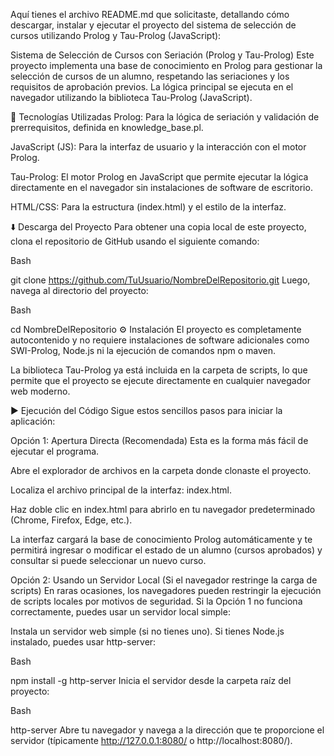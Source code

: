 Aquí tienes el archivo README.md que solicitaste, detallando cómo descargar, instalar y ejecutar el proyecto del sistema de selección de cursos utilizando Prolog y Tau-Prolog (JavaScript):

Sistema de Selección de Cursos con Seriación (Prolog y Tau-Prolog)
Este proyecto implementa una base de conocimiento en Prolog para gestionar la selección de cursos de un alumno, respetando las seriaciones y los requisitos de aprobación previos. La lógica principal se ejecuta en el navegador utilizando la biblioteca Tau-Prolog (JavaScript).

🚀 Tecnologías Utilizadas
Prolog: Para la lógica de seriación y validación de prerrequisitos, definida en knowledge_base.pl.

JavaScript (JS): Para la interfaz de usuario y la interacción con el motor Prolog.

Tau-Prolog: El motor Prolog en JavaScript que permite ejecutar la lógica directamente en el navegador sin instalaciones de software de escritorio.

HTML/CSS: Para la estructura (index.html) y el estilo de la interfaz.

⬇️ Descarga del Proyecto
Para obtener una copia local de este proyecto, clona el repositorio de GitHub usando el siguiente comando:

Bash

git clone https://github.com/TuUsuario/NombreDelRepositorio.git
Luego, navega al directorio del proyecto:

Bash

cd NombreDelRepositorio
⚙️ Instalación
El proyecto es completamente autocontenido y no requiere instalaciones de software adicionales como SWI-Prolog, Node.js ni la ejecución de comandos npm o maven.

La biblioteca Tau-Prolog ya está incluida en la carpeta de scripts, lo que permite que el proyecto se ejecute directamente en cualquier navegador web moderno.

▶️ Ejecución del Código
Sigue estos sencillos pasos para iniciar la aplicación:

Opción 1: Apertura Directa (Recomendada)
Esta es la forma más fácil de ejecutar el programa.

Abre el explorador de archivos en la carpeta donde clonaste el proyecto.

Localiza el archivo principal de la interfaz: index.html.

Haz doble clic en index.html para abrirlo en tu navegador predeterminado (Chrome, Firefox, Edge, etc.).

La interfaz cargará la base de conocimiento Prolog automáticamente y te permitirá ingresar o modificar el estado de un alumno (cursos aprobados) y consultar si puede seleccionar un nuevo curso.

Opción 2: Usando un Servidor Local (Si el navegador restringe la carga de scripts)
En raras ocasiones, los navegadores pueden restringir la ejecución de scripts locales por motivos de seguridad. Si la Opción 1 no funciona correctamente, puedes usar un servidor local simple:

Instala un servidor web simple (si no tienes uno). Si tienes Node.js instalado, puedes usar http-server:

Bash

npm install -g http-server
Inicia el servidor desde la carpeta raíz del proyecto:

Bash

http-server
Abre tu navegador y navega a la dirección que te proporcione el servidor (típicamente http://127.0.0.1:8080/ o http://localhost:8080/).
